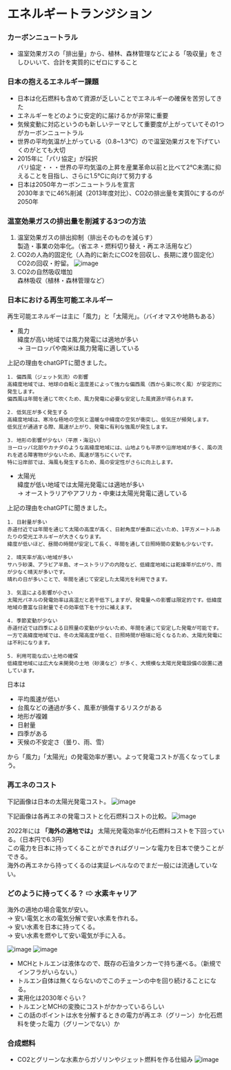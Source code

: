 # エネルギートランジション

### カーボンニュートラル
* 温室効果ガスの「排出量」から、植林、森林管理などによる「吸収量」をさしひいいて、合計を実質的にゼロにすること

### 日本の抱えるエネルギー課題
* 日本は化石燃料も含めて資源が乏しいことでエネルギーの確保を苦労してきた
* エネルギーをどのように安定的に届けるかが非常に重要
* 気候変動に対応というのも新しいテーマとして重要度が上がっていてその1つがカーボンニュートラル
* 世界の平均気温が上がっている（0.8~1.3℃）ので温室効果ガスを下げていくのがとても大切
* 2015年に「パリ協定」が採択  
パリ協定・・・世界の平均気温の上昇を産業革命以前と比べて2℃未満に抑えることを目指し、さらに1.5℃に向けて努力する
* 日本は2050年カーボンニュートラルを宣言  
2030年までに46%削減（2013年度対比）、CO2の排出量を実質0にするのが2050年

### 温室効果ガスの排出量を削減する3つの方法
1. 温室効果ガスの排出抑制（排出そのものを減らす）  
製造・事業の効率化。（省エネ・燃料切り替え・再エネ活用など）
2. CO2の人為的固定化（人為的に新たにCO2を回収し、長期に渡り固定化）  
CO2の回収・貯留。
![image](CCS_CCUS.png)
3. CO2の自然吸収増加  
森林吸収（植林・森林管理など）

### 日本における再生可能エネルギー
再生可能エネルギーは主に「風力」と「太陽光」。（バイオマスや地熱もある）
* 風力  
緯度が高い地域では風力発電には適地が多い  
→ ヨーロッパや南米は風力発電に適している

上記の理由をchatGPTに聞きました。
```
1. 偏西風（ジェット気流）の影響
高緯度地域では、地球の自転と温度差によって強力な偏西風（西から東に吹く風）が安定的に発生します。
偏西風は年間を通じて吹くため、風力発電に必要な安定した風資源が得られます。

2. 低気圧が多く発生する
高緯度地域は、寒冷な極地の空気と温暖な中緯度の空気が衝突し、低気圧が頻発します。
低気圧が通過する際、風速が上がり、発電に有利な強風が発生します。

3. 地形の影響が少ない（平原・海沿い）
ヨーロッパ北部やカナダのような高緯度地域には、山地よりも平原や沿岸地域が多く、風の流れを遮る障害物が少ないため、風速が落ちにくいです。
特に沿岸部では、海風も発生するため、風の安定性がさらに向上します。
```

* 太陽光  
緯度が低い地域では太陽光発電には適地が多い  
→ オーストラリアやアフリカ・中東は太陽光発電に適している

上記の理由をchatGPTに聞きました。
```
1. 日射量が多い
赤道付近では年間を通じて太陽の高度が高く、日射角度が垂直に近いため、1平方メートルあたりの受光エネルギーが大きくなります。
緯度が低いほど、昼間の時間が安定して長く、年間を通して日照時間の変動も少ないです。

2. 晴天率が高い地域が多い
サハラ砂漠、アラビア半島、オーストラリアの内陸など、低緯度地域には乾燥帯が広がり、雨が少なく晴天が多いです。
晴れの日が多いことで、年間を通じて安定した太陽光を利用できます。

3. 気温による影響が小さい
太陽光パネルの発電効率は高温だと若干低下しますが、発電量への影響は限定的です。低緯度地域の豊富な日射量でその効率低下を十分に補えます。

4. 季節変動が少ない
赤道付近では四季による日照量の変動が少ないため、年間を通じて安定した発電が可能です。
一方で高緯度地域では、冬の太陽高度が低く、日照時間が極端に短くなるため、太陽光発電には不利になります。

5. 利用可能な広い土地の確保
低緯度地域には広大な未開発の土地（砂漠など）が多く、大規模な太陽光発電設備の設置に適しています。
```

日本は
* 平均風速が低い
* 台風などの通過が多く、風車が損傷するリスクがある
* 地形が複雑
* 日射量
* 四季がある
* 天候の不安定さ（曇り、雨、雪）

から「風力」「太陽光」の発電効率が悪い。よって発電コストが高くなってしまう。

### 再エネのコスト

下記画像は日本の太陽光発電コスト。
![image](日本_太陽光発電コスト.png)

下記画像は各再エネの発電コストと化石燃料コストの比較。
![image](再エネの発電効率.png)

2022年には **「海外の適地では」** 太陽光発電効率が化石燃料コストを下回っている。（日本円で6.3円）  
この電力を日本に持ってくることができればグリーンな電力を日本で使うことができる。  
海外の再エネから持ってくるのは実証レベルなのでまだ一般には流通していない。

### どのように持ってくる？ ⇨ 水素キャリア  
海外の適地の場合電気が安い。  
→ 安い電気と水の電気分解で安い水素を作れる。  
→ 安い水素を日本に持ってくる。  
→ 安い水素を燃やして安い電気が手に入る。

![image](./MCH方式の特徴.png)
![image](./MCHに関する技術開発.png)

* MCHとトルエンは液体なので、既存の石油タンカーで持ち運べる。（新規でインフラがいらない。）
* トルエン自体は無くならないのでこのチェーンの中を回り続けることになる。
* 実用化は2030年ぐらい？
* トルエンとMCHの変換にコストがかかっているらしい
* この話のポイントは水を分解するときの電力が再エネ（グリーン）か化石燃料を使った電力（グリーンでない）か

### 合成燃料
* CO2とグリーンな水素からガゾリンやジェット燃料を作る仕組み
![image](合成燃料.png)
